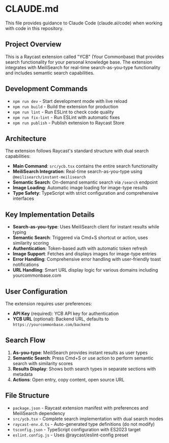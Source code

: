 # CLAUDE.md

This file provides guidance to Claude Code (claude.ai/code) when working with code in this repository.

## Project Overview

This is a Raycast extension called "YCB" (Your Commonbase) that provides search functionality for your personal knowledge base. The extension integrates with MeiliSearch for real-time search-as-you-type functionality and includes semantic search capabilities.

## Development Commands

- `npm run dev` - Start development mode with live reload
- `npm run build` - Build the extension for production
- `npm run lint` - Run ESLint to check code quality
- `npm run fix-lint` - Run ESLint with automatic fixes
- `npm run publish` - Publish extension to Raycast Store

## Architecture

The extension follows Raycast's standard structure with dual search capabilities:

- **Main Command**: `src/ycb.tsx` contains the entire search functionality
- **MeiliSearch Integration**: Real-time search-as-you-type using `@meilisearch/instant-meilisearch`
- **Semantic Search**: On-demand semantic search via `/search` endpoint
- **Image Loading**: Automatic image loading for image-type results
- **Type Safety**: TypeScript with strict configuration and comprehensive interfaces

## Key Implementation Details

- **Search-as-you-type**: Uses MeiliSearch client for instant results while typing
- **Semantic Search**: Triggered via Cmd+S shortcut or action, uses similarity scoring
- **Authentication**: Token-based auth with automatic token refresh
- **Image Support**: Fetches and displays images for image-type entries
- **Error Handling**: Comprehensive error handling with user-friendly toast notifications
- **URL Handling**: Smart URL display logic for various domains including yourcommonbase.com

## User Configuration

The extension requires user preferences:
- **API Key** (required): YCB API key for authentication
- **YCB URL** (optional): Backend URL, defaults to `https://yourcommonbase.com/backend`

## Search Flow

1. **As-you-type**: MeiliSearch provides instant results as user types
2. **Semantic Search**: Press Cmd+S or use action to perform semantic search with similarity scores
3. **Results Display**: Shows both search types in separate sections with metadata
4. **Actions**: Open entry, copy content, open source URL

## File Structure

- `package.json` - Raycast extension manifest with preferences and MeiliSearch dependency
- `src/ycb.tsx` - Complete search implementation with dual search modes
- `raycast-env.d.ts` - Auto-generated type definitions (do not modify)
- `tsconfig.json` - TypeScript configuration with ES2023 target
- `eslint.config.js` - Uses @raycast/eslint-config preset